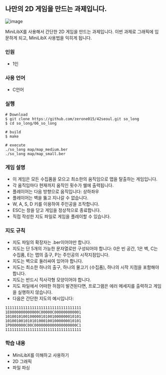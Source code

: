 ## 나만의 2D 게임을 만드는 과제입니다.
![image](https://user-images.githubusercontent.com/84886265/201074999-b040e341-0bb2-4109-83fe-a1ea054fab90.png)

MiniLibX를 사용해서 간단한 2D 게임을 만드는 과제입니다. 이번 과제로 그래픽에 입문하게 되고, MiniLibX 사용법을 익히게 됩니다.  

### 인원
- 1인
### 사용 언어
- C언어
### 실행
```shell
# Download
$ git clone https://github.com/zerone015/42seoul.git so_long
$ cd so_long/06_so_long

# build
$ make       

# execute
./so_long map/map_medium.ber
./so_long map/map_small.ber
```

### 게임 설명
- 이 게임은 모든 수집품을 모으고 최소한의 움직임으로 맵을 탈출하는 게임입니다.
- 각 움직임마다 현재까지 움직인 횟수가 쉘에 출력됩니다.
- 플레이어는 다음 방향으로 움직입니다: 상하좌우
- 플레이어는 벽을 뚫고 지나갈 수 없습니다.
- W, A, S, D 키를 이용하여 주인공을 조작합니다.
- ESC는 창을 닫고 게임을 정상적으로 종료합니다.
- 직접 작성한 지도 파일로 게임을 플레이할 수 있습니다.
### 지도 규칙
- 지도 파일의 확장자는 .ber이어야만 합니다.
- 지도는 단 5개의 가능한 문자열로만 구성되어야 합니다: 0은 빈 공간, 1은 벽, C는 수집품, E는 맵의 출구, P는 주인공의 시작지점입니다.
- 지도는 벽으로 둘러싸여 있어야 합니다.
- 지도는 최소한 하나의 출구, 하나의 물고기 (수집품), 하나의 시작 지점을 포함해야 합니다.
- 지도는 반드시 직사각형 모양이어야 합니다.
- 지도 파일에서 어떠한 허점이 발견된다면, 프로그램은 에러 메세지를 출력하고 게임을 실행하지 않습니다.
- 다음은 간단한 지도의 예시입니다:
```
1111111111111111111111111111111111
1E0000000000000C00000C000000000001
1010010100100000101001000000010101
1010010010101010001001000000010101
1P0000000C00C0000000000000000000C1
1111111111111111111111111111111111
```
### 학습 내용
- MiniLibX를 이해하고 사용하기
- 2D 그래픽
- 파일 파싱
